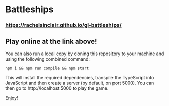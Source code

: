 # Battleships

### https://rachelsinclair.github.io/gl-battleships/

## Play online at the link above!

You can also run a local copy by cloning this repository to your machine and using the following combined command:

```
npm i && npm run compile && npm start
```

This will install the required dependencies, transpile the TypeScript into JavaScript and then create a server (by default, on port 5000). You can then go to http://localhost:5000 to play the game.

Enjoy!